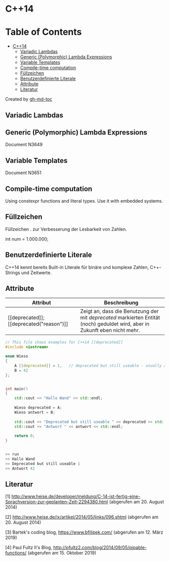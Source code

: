 # C++14

Table of Contents
=================

   * [C++14](#c14)
      * [Variadic Lambdas](#variadic-lambdas)
      * [Generic (Polymorphic) Lambda Expressions](#generic-polymorphic-lambda-expressions)
      * [Variable Templates](#variable-templates)
      * [Compile-time computation](#compile-time-computation)
      * [Füllzeichen](#füllzeichen)
      * [Benutzerdefinierte Literale](#benutzerdefinierte-literale)
      * [Attribute](#attribute)
      * [Literatur](#literatur)

Created by [gh-md-toc](https://github.com/ekalinin/github-markdown-toc)

## Variadic Lambdas

## Generic (Polymorphic) Lambda Expressions

Document N3649

## Variable Templates

Document N3651

## Compile-time computation

Using constexpr functions and literal types. Use it with embedded systems.

## Füllzeichen

Füllzeichen . zur Verbesserung der Lesbarkeit von Zahlen.  

int num = 1.000.000;  

## Benutzerdefinierte Literale

C++14 kennt bereits Built-in Literale für binäre und komplexe Zahlen, C++-Strings und Zeitwerte.  

## Attribute

| Attribut                                 | Beschreibung                                                 |
| ---------------------------------------- | ------------------------------------------------------------ |
| [[deprecated]]; [[deprecated("reason")]] | Zeigt an, dass die Benutzung der mit *deprecated* markierten Entität (noch) geduldet wird, aber in Zukunft eben nicht mehr. |

```c++
// This file shows examples for C++14 [[deprecated]]
#include <iostream>

enum Wieso 
{
    A [[deprecated]] = 1,   // deprecated but still useable - usually a compiler would throw a warning here
    B = 42
}; 


int main()
{        
    std::cout << "Hallo Wand" << std::endl;
    
    Wieso deprecated = A; 
    Wieso antwort = B;
          
    std::cout << "Deprecated but still useable " << deprecated << std::endl;
    std::cout << "Antwort " << antwort << std::endl;
    
    return 0;
}


>> run
>> Hallo Wand
>> Deprecated but still useable 1
>> Antwort 42
```



## Literatur

[1] 	<http://www.heise.de/developer/meldung/C-14-ist-fertig-eine-Sprachversion-zur-geplanten-Zeit-2294380.html> (abgerufen am 20. August 2014)

[2]	<http://www.heise.de/ix/artikel/2014/05/links/096.shtml> (abgerufen am 20. August 2014)

[3]	Bartek's coding blog, https://www.bfilipek.com/ (abgerufen am 12. März 2019)

[4]	Paul Fultz Il's Blog, http://pfultz2.com/blog/2014/09/05/pipable-functions/ (abgerufen am 15. Oktober 2019) 



  
